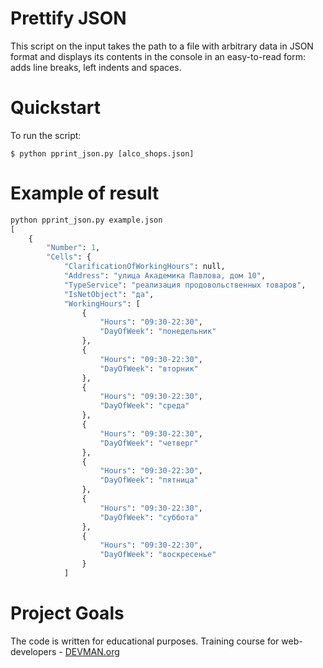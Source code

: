 # Prettify JSON

This script on the input takes the path to a file with arbitrary data in JSON format and displays its contents in the console in an easy-to-read form: adds line breaks, left indents and spaces.

# Quickstart

To run the script:
```
$ python pprint_json.py [alco_shops.json]
```

# Example of result
```python
python pprint_json.py example.json
[
    {
        "Number": 1,
        "Cells": {
            "ClarificationOfWorkingHours": null,
            "Address": "улица Академика Павлова, дом 10",
            "TypeService": "реализация продовольственных товаров",
            "IsNetObject": "да",
            "WorkingHours": [
                {
                    "Hours": "09:30-22:30",
                    "DayOfWeek": "понедельник"
                },
                {
                    "Hours": "09:30-22:30",
                    "DayOfWeek": "вторник"
                },
                {
                    "Hours": "09:30-22:30",
                    "DayOfWeek": "среда"
                },
                {
                    "Hours": "09:30-22:30",
                    "DayOfWeek": "четверг"
                },
                {
                    "Hours": "09:30-22:30",
                    "DayOfWeek": "пятница"
                },
                {
                    "Hours": "09:30-22:30",
                    "DayOfWeek": "суббота"
                },
                {
                    "Hours": "09:30-22:30",
                    "DayOfWeek": "воскресенье"
                }
            ]                                                          
```

# Project Goals

The code is written for educational purposes. Training course for web-developers - [DEVMAN.org](https://devman.org)
